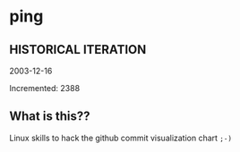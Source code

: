 # ping

## HISTORICAL ITERATION
2003-12-16

Incremented: 2388

## What is this?? 
Linux skills to hack the github commit visualization chart `;-)`
